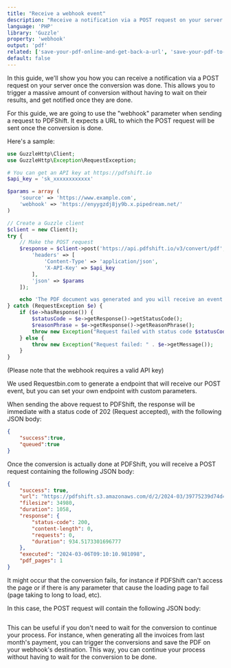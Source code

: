 ```yaml
---
title: "Receive a webhook event"
description: "Receive a notification via a POST request on your server once the conversion was done. This allows you to trigger a massive amount of conversion without having to wait on their results, and get notified once they are done. This guides will show you how to receive webhook events in PHP and the Guzzle library to call the PDFShift's API."
language: 'PHP'
library: 'Guzzle'
property: 'webhook'
output: 'pdf'
related: ['save-your-pdf-online-and-get-back-a-url', 'save-your-pdf-to-your-amazon-s3-bucket']
default: false
---
```


In this guide, we'll show you how you can receive a notification via a POST request on your server once the conversion was done. This allows you to trigger a massive amount of conversion without having to wait on their results, and get notified once they are done.

For this guide, we are going to use the "webhook" parameter when sending a request to PDFShift. It expects a URL to which the POST request will be sent once the conversion is done.

Here's a sample:

```php
use GuzzleHttp\Client;
use GuzzleHttp\Exception\RequestException;

# You can get an API key at https://pdfshift.io
$api_key = 'sk_xxxxxxxxxxxx'

$params = array (
    'source' => 'https://www.example.com',
    'webhook' => 'https://enyygzdj8jy9b.x.pipedream.net/'
)

// Create a Guzzle client
$client = new Client();
try {
    // Make the POST request
    $response = $client->post('https://api.pdfshift.io/v3/convert/pdf', [
        'headers' => [
            'Content-Type' => 'application/json',
            'X-API-Key' => $api_key
        ],
        'json' => $params
    ]);

    echo 'The PDF document was generated and you will receive an event on your webhook once it is done.';
} catch (RequestException $e) {
    if ($e->hasResponse()) {
        $statusCode = $e->getResponse()->getStatusCode();
        $reasonPhrase = $e->getResponse()->getReasonPhrase();
        throw new Exception("Request failed with status code $statusCode: $reasonPhrase");
    } else {
        throw new Exception("Request failed: " . $e->getMessage());
    }
}
```

(Please note that the webhook requires a valid API key)

We used Requestbin.com to generate a endpoint that will receive our POST event, but you can set your own endpoint with custom parameters.

When sending the above request to PDFShift, the response will be immediate with a status code of 202 (Request accepted), with the following JSON body:

```json
{
    "success":true,
    "queued":true
}
```


Once the conversion is actually done at PDFShift, you will receive a POST request containing the following JSON body:

```json
{
    "success": true,
    "url": "https://pdfshift.s3.amazonaws.com/d/2/2024-03/39775239d74d4accbabb709800f034d2/8a3ec881-fa69-4059-9c71-0f40c633317e.pdf",
    "filesize": 34980,
    "duration": 1058,
    "response": {
        "status-code": 200,
        "content-length": 0,
        "requests": 0,
        "duration": 934.5173301696777
    },
    "executed": "2024-03-06T09:10:10.981098",
    "pdf_pages": 1
}
```

It might occur that the conversion fails, for instance if PDFShift can't access the page or if there is any parameter that cause the loading page to fail (page taking to long to load, etc).

In this case, the POST request will contain the following JSON body:

```json

```

This can be useful if you don't need to wait for the conversion to continue your process. For instance, when generating all the invoices from last month's payment, you can trigger the conversions and save the PDF on your webhook's destination. This way, you can continue your process without having to wait for the conversion to be done.